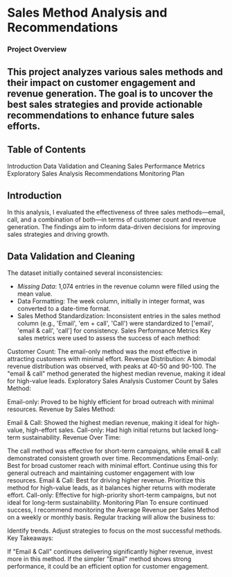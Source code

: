 # Sales Method Analysis and Recommendations
### Project Overview 
This project analyzes various sales methods and their impact on customer engagement and revenue generation. The goal is to uncover the best sales strategies and provide actionable recommendations to enhance future sales efforts.
---
## Table of Contents
Introduction
Data Validation and Cleaning
Sales Performance Metrics
Exploratory Sales Analysis
Recommendations
Monitoring Plan
## Introduction
In this analysis, I evaluated the effectiveness of three sales methods—email, call, and a combination of both—in terms of customer count and revenue generation. The findings aim to inform data-driven decisions for improving sales strategies and driving growth.

## Data Validation and Cleaning
The dataset initially contained several inconsistencies:

* *Missing Data*: 1,074 entries in the revenue column were filled using the mean value.
* Data Formatting: The week column, initially in integer format, was converted to a date-time format.
* Sales Method Standardization: Inconsistent entries in the sales method column (e.g., 'Email', 'em + call', 'Call') were standardized to ['email', 'email & call', 'call'] for consistency.
Sales Performance Metrics
Key sales metrics were used to assess the success of each method:

Customer Count: The email-only method was the most effective in attracting customers with minimal effort.
Revenue Distribution: A bimodal revenue distribution was observed, with peaks at 40-50 and 90-100. The "email & call" method generated the highest median revenue, making it ideal for high-value leads.
Exploratory Sales Analysis
Customer Count by Sales Method:

Email-only: Proved to be highly efficient for broad outreach with minimal resources.
Revenue by Sales Method:

Email & Call: Showed the highest median revenue, making it ideal for high-value, high-effort sales.
Call-only: Had high initial returns but lacked long-term sustainability.
Revenue Over Time:

The call method was effective for short-term campaigns, while email & call demonstrated consistent growth over time.
Recommendations
Email-only: Best for broad customer reach with minimal effort. Continue using this for general outreach and maintaining customer engagement with low resources.
Email & Call: Best for driving higher revenue. Prioritize this method for high-value leads, as it balances higher returns with moderate effort.
Call-only: Effective for high-priority short-term campaigns, but not ideal for long-term sustainability.
Monitoring Plan
To ensure continued success, I recommend monitoring the Average Revenue per Sales Method on a weekly or monthly basis. Regular tracking will allow the business to:

Identify trends.
Adjust strategies to focus on the most successful methods.
Key Takeaways:

If "Email & Call" continues delivering significantly higher revenue, invest more in this method.
If the simpler "Email" method shows strong performance, it could be an efficient option for customer engagement.
